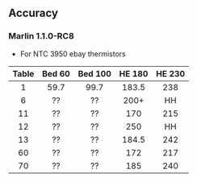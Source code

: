 ## Accuracy

### Marlin 1.1.0-RC8
* For NTC 3950 ebay thermistors

| Table | Bed 60 | Bed 100 | HE 180 | HE 230 |
| :---: | :---: | :---: |:---: | :---: |
| 1 | 59.7 | 99.7 | 183.5 | 238 |
| 6 | ?? | ?? | 200+ | HH |
| 11 | ?? | ?? | 170 | 215 |
| 12 | ?? | ?? | 250 | HH |
| 13 | ?? | ?? | 184.5 |242 |
| 60 | ?? | ?? | 172 | 217 |
| 70 | ?? | ?? | 185 | 240 |

<!--stackedit_data:
eyJoaXN0b3J5IjpbLTExMjgxOTQ3MDIsODM5NDg3ODE3LDEyNj
kwMTAzNTMsLTE0MDM0OTQ5MDgsNzE0NzEwNDExLC00NDE2ODAy
NDgsLTY5NjkwOTExNiwyMDQ1MTk4MTQ0LC0yNTc2MjQwMTFdfQ
==
-->